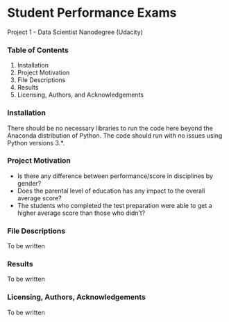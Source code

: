# Student Performance Exams
Project 1 - Data Scientist Nanodegree (Udacity)


### Table of Contents
1. Installation
2. Project Motivation
3. File Descriptions
4. Results
5. Licensing, Authors, and Acknowledgements

### Installation
There should be no necessary libraries to run the code here beyond the Anaconda distribution of Python. The code should run with no issues using Python versions 3.*.

### Project Motivation
- Is there any difference between performance/score in disciplines by gender?
- Does the parental level of education has any impact to the overall average score?
- The students who completed the test preparation were able to get a higher average score than those who didn’t?

### File Descriptions
To be written

### Results
To be written

### Licensing, Authors, Acknowledgements
To be written
